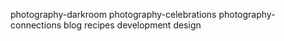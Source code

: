 photography-darkroom
photography-celebrations
photography-connections
blog
recipes
development
design
